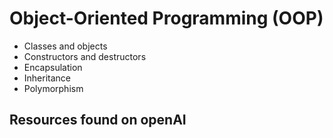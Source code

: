# Object-Oriented Programming (OOP)

- Classes and objects
- Constructors and destructors
- Encapsulation
- Inheritance
- Polymorphism

## Resources found on openAI
